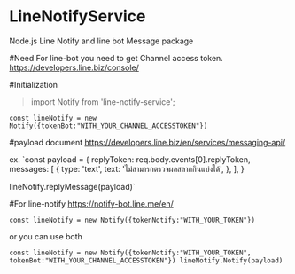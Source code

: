 # LineNotifyService
Node.js Line Notify and line bot Message package

#Need
For line-bot you need to get Channel access token.
https://developers.line.biz/console/

#Initialization
> import Notify from 'line-notify-service';

`const lineNotify = new Notify({tokenBot:"WITH_YOUR_CHANNEL_ACCESSTOKEN"})`

#payload document
https://developers.line.biz/en/services/messaging-api/

ex. 
   `const payload = {
        replyToken: req.body.events[0].replyToken,
        messages: [
          {
            type: 'text',
            text:
              'ไม่สามารถตรวจผลสลากกินแบ่งได้',
          },
        ],
      }
      
 lineNotify.replyMessage(payload)`

#For line-notify 
https://notify-bot.line.me/en/

`const lineNotify = new Notify({tokenNotify:"WITH_YOUR_TOKEN"})`

or you can use both 

`const lineNotify = new Notify({tokenNotify:"WITH_YOUR_TOKEN", tokenBot:"WITH_YOUR_CHANNEL_ACCESSTOKEN"})
lineNotify.Notify(payload)`
